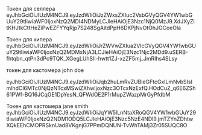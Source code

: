 Токен для селлера
eyJhbGciOiJIUzM4NCJ9.eyJzdWIiOiJzZWxsZXIuc2VsbGVyQGV4YW1wbGUuY29tIiwiaWF0IjoxNzQ2MDI4NDMyLCJleHAiOjE3Nzc1NjQ0MzJ9.XdJXyZitKHJtkCttHeZiPwEZFYYqRjp7S248SgAitdPpH6DKPjNvOtOhJGCoeOla

Токен для кипера
eyJhbGciOiJIUzM4NCJ9.eyJzdWIiOiJrZWVwZXIua2VlcGVyQGV4YW1wbGUuY29tIiwiaWF0IjoxNzQ2MDMxNjA3LCJleHAiOjE3Nzc1Njc2MDd9.uSERB-fhtqbn_qtPn3dPc9TQK_XGegLUhSlI-hwtt1ZJ-xzZF5mj_JmRIhs4SLsy

токен для кастомера john doe

eyJhbGciOiJIUzM4NCJ9.eyJzdWIiOiJqb2huLmRvZUBleGFtcGxlLmNvbSIsImlhdCI6MTc0NjQzNTcxMSwiZXhwIjoxNzc3OTcxNzExfQ.HOdCuZ_q6E6ZSh61PWf-BQ16JCqGE1DpYesN_QFWdOE2F1rMupZWazpMrGyPfdbM

Токен для кастомера jane smith
eyJhbGciOiJIUzM4NCJ9.eyJzdWIiOiJqYW5lLnNtaXRoQGV4YW1wbGUuY29tIiwiaWF0IjoxNzQ2NDM1ODQ5LCJleHAiOjE3Nzc5NzE4NDl9.jmTZYnZDhtwXQkEEhCMOPRSknUad8VKgnjG7PPmDQNUN-TvWhTAMj3Zr05SUQC8O

